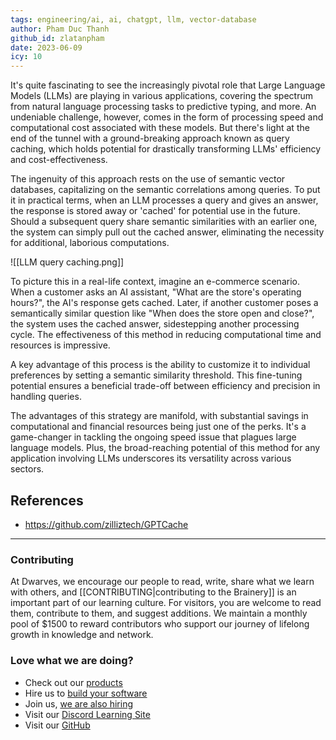 ```yaml
---
tags: engineering/ai, ai, chatgpt, llm, vector-database
author: Pham Duc Thanh
github_id: zlatanpham
date: 2023-06-09
icy: 10
---
```


It's quite fascinating to see the increasingly pivotal role that Large Language Models (LLMs) are playing in various applications, covering the spectrum from natural language processing tasks to predictive typing, and more. An undeniable challenge, however, comes in the form of processing speed and computational cost associated with these models. But there's light at the end of the tunnel with a ground-breaking approach known as query caching, which holds potential for drastically transforming LLMs' efficiency and cost-effectiveness.

The ingenuity of this approach rests on the use of semantic vector databases, capitalizing on the semantic correlations among queries. To put it in practical terms, when an LLM processes a query and gives an answer, the response is stored away or 'cached' for potential use in the future. Should a subsequent query share semantic similarities with an earlier one, the system can simply pull out the cached answer, eliminating the necessity for additional, laborious computations.

![[LLM query caching.png]]

To picture this in a real-life context, imagine an e-commerce scenario. When a customer asks an AI assistant, "What are the store's operating hours?", the AI's response gets cached. Later, if another customer poses a semantically similar question like "When does the store open and close?", the system uses the cached answer, sidestepping another processing cycle. The effectiveness of this method in reducing computational time and resources is impressive.

A key advantage of this process is the ability to customize it to individual preferences by setting a semantic similarity threshold. This fine-tuning potential ensures a beneficial trade-off between efficiency and precision in handling queries.

The advantages of this strategy are manifold, with substantial savings in computational and financial resources being just one of the perks. It's a game-changer in tackling the ongoing speed issue that plagues large language models. Plus, the broad-reaching potential of this method for any application involving LLMs underscores its versatility across various sectors.

## References

- https://github.com/zilliztech/GPTCache



---
<!-- cta -->
### Contributing

At Dwarves, we encourage our people to read, write, share what we learn with others, and [[CONTRIBUTING|contributing to the Brainery]] is an important part of our learning culture. For visitors, you are welcome to read them, contribute to them, and suggest additions. We maintain a monthly pool of $1500 to reward contributors who support our journey of lifelong growth in knowledge and network.

### Love what we are doing?

- Check out our [products](https://superbits.co)
- Hire us to [build your software](https://d.foundation)
- Join us, [we are also hiring](https://github.com/dwarvesf/WeAreHiring)
- Visit our [Discord Learning Site](https://discord.gg/dzNBpNTVEZ)
- Visit our [GitHub](https://github.com/dwarvesf)